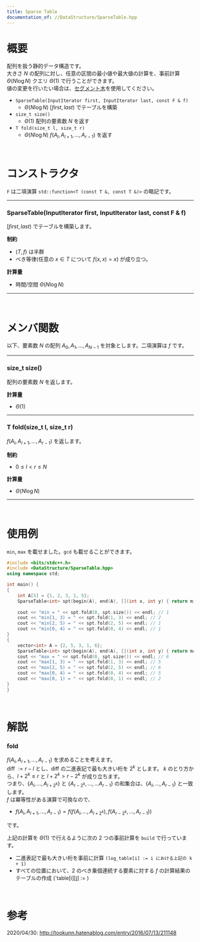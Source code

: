 ```yaml
---
title: Sparse Table
documentation_of: //DataStructure/SparseTable.hpp
---
```


# 概要

配列を扱う静的データ構造です。  
大きさ $N$ の配列に対し、任意の区間の最小値や最大値の計算を、事前計算 $\Theta(N\log{N})$ クエリ $\Theta(1)$ で行うことができます。  
値の変更を行いたい場合は、[セグメント木](https://tkmst201.github.io/Library/DataStructure/SegmentTree.hpp)を使用してください。  

- `SparseTable(InputIterator first, InputIterator last, const F & f)`
	- $\Theta(N\log{N})$ $[first, last)$ でテーブルを構築  
- `size_t size()`
	- $\Theta(1)$ 配列の要素数 $N$ を返す  
- `T fold(size_t l, size_t r)`
	- $\Theta(N\log{N})$ $f(A_l, A_{l+1}, \ldots, A_{r-1})$ を返す  

<br>

# コンストラクタ

`F` は二項演算 `std::function<T (const T &, const T &)>` の略記です。  

---

### SparseTable(InputIterator first, InputIterator last, const F & f)

$[first, last)$ でテーブルを構築します。  

**制約**

- $(T, f)$ は半群
- べき等律(任意の $x \in T$ について $f(x, x) = x$) が成り立つ。

**計算量**

- 時間/空間 $\Theta(N\log{N})$

---

<br>

# メンバ関数

以下、要素数 $N$ の配列 $A_0, A_1, \ldots, A_{N-1}$ を対象とします。二項演算は $f$ です。  

---

### size_t size()

配列の要素数 $N$ を返します。  

**計算量**

- $\Theta(1)$

---

### T fold(size_t l, size_t r)

$f(A_l, A_{l+1}, \ldots, A_{r-1})$ を返します。  

**制約**

- $0 \leq l < r \leq N$

**計算量**

- $\Theta(N\log{N})$

---

<br>

# 使用例

`min`, `max` を載せました。`gcd` も載せることができます。  

```cpp
#include <bits/stdc++.h>
#include <DataStructure/SparseTable.hpp>
using namespace std;

int main() {
{
	int A[5] = {1, 2, 3, 1, 5};
	SparseTable<int> spt(begin(A), end(A), [](int x, int y) { return min(x, y); });
	
	cout << "min = " << spt.fold(0, spt.size()) << endl; // 1
	cout << "min[1, 3) = " << spt.fold(1, 3) << endl; // 2
	cout << "min[2, 5) = " << spt.fold(2, 5) << endl; // 1
	cout << "min[0, 4) = " << spt.fold(0, 4) << endl; // 1
}
{
	vector<int> A = {2, 5, 3, 1, 6};
	SparseTable<int> spt(begin(A), end(A), [](int x, int y) { return max(x, y); });
	cout << "max = " << spt.fold(0, spt.size()) << endl; // 6
	cout << "max[1, 3) = " << spt.fold(1, 3) << endl; // 5
	cout << "max[2, 5) = " << spt.fold(2, 5) << endl; // 6
	cout << "max[0, 4) = " << spt.fold(0, 4) << endl; // 5
	cout << "max[0, 1) = " << spt.fold(0, 1) << endl; // 2
}
}
```

<br>

# 解説

### fold

 $f(A_l, A_{l+1}, \ldots, A_{r-1})$ を求めることを考えます。  
diff $:= r - l$ とし、diff の二進表記で最も大きい桁を $2^k$ とします。
$k$ のとり方から、$l + 2^k \leq r$ と $l + 2^k > r - 2^k$ が成り立ちます。  
つまり、&#123;$A_l, \ldots, A_{l + 2^k}$&#125; と &#123;$A_{r - 2^k}, \ldots, \ldots A_{r-1}$&#125; の和集合は、&#123;$A_l, \ldots, A_{r-1}$&#125; と一致します。  
$f$ は冪等性がある演算で可換なので、  

- $f(A_l, A_{l+1}, \ldots, A_{r-1}) = f(f(A_l, \ldots, A_{l + 2^k}), f(A_{r - 2^k}, \ldots, A_{r-1}))$

です。  

上記の計算を $\Theta(1)$ で行えるように次の 2 つの事前計算を `build` で行っています。  

- 二進表記で最も大きい桁を事前に計算 `(log_table[i] := i における上記の k + 1)`
- すべての位置において、$2$ のべき乗個連続する要素に対する $f$ の計算結果のテーブルの作成 (`table[i][j] := )

<br>

# 参考
2020/04/30: http://tookunn.hatenablog.com/entry/2016/07/13/211148  

<br>